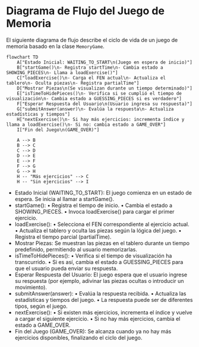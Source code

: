 # Diagrama de Flujo del Juego de Memoria

El siguiente diagrama de flujo describe el ciclo de vida de un juego de memoria basado en la clase `MemoryGame`.

```mermaid
flowchart TD
    A["Estado Inicial: WAITING_TO_START\n(Juego en espera de inicio)"]
    B["startGame()\n- Registra startTime\n- Cambia estado a SHOWING_PIECES\n- Llama a loadExercise()"]
    C["loadExercise()\n- Carga el FEN actual\n- Actualiza el tablero\n- Oculta piezas\n- Registra partialTime"]
    D["Mostrar Piezas\n(Se visualizan durante un tiempo determinado)"]
    E["isTimeToHidePieces()\n- Verifica si se cumplió el tiempo de visualización\n- Cambia estado a GUESSING_PIECES si es verdadero"]
    F["Esperar Respuesta del Usuario\n(Usuario ingresa su respuesta)"]
    G["submitAnswer(answer)\n- Evalúa la respuesta\n- Actualiza estadísticas y tiempos"]
    H["nextExercise()\n- Si hay más ejercicios: incrementa índice y llama a loadExercise()\n- Si no: cambia estado a GAME_OVER"]
    I["Fin del Juego\n(GAME_OVER)"]

    A --> B
    B --> C
    C --> D
    D --> E
    E --> F
    F --> G
    G --> H
    H -- "Más ejercicios" --> C
    H -- "Sin ejercicios" --> I
```
* Estado Inicial (WAITING_TO_START):
El juego comienza en un estado de espera. Se inicia al llamar a startGame().
* startGame():
	•	Registra el tiempo de inicio.
	•	Cambia el estado a SHOWING_PIECES.
	•	Invoca loadExercise() para cargar el primer ejercicio.
* loadExercise():
	•	Selecciona el FEN correspondiente al ejercicio actual.
	•	Actualiza el tablero y oculta las piezas según la lógica del juego.
	•	Registra el tiempo parcial (partialTime).
* Mostrar Piezas:
 Se muestran las piezas en el tablero durante un tiempo predefinido, permitiendo al usuario memorizarlas.
* isTimeToHidePieces():
	•	Verifica si el tiempo de visualización ha transcurrido.
	•	Si es así, cambia el estado a GUESSING_PIECES para que el usuario pueda enviar su respuesta.
* Esperar Respuesta del Usuario:
El juego espera que el usuario ingrese su respuesta (por ejemplo, adivinar las piezas ocultas o introducir un movimiento).
* submitAnswer(answer):
	•	Evalúa la respuesta recibida.
	•	Actualiza las estadísticas y tiempos del juego.
	•	La respuesta puede ser de diferentes tipos, según el juego.
* nextExercise():
	•	Si existen más ejercicios, incrementa el índice y vuelve a cargar el siguiente ejercicio.
	•	Si no hay más ejercicios, cambia el estado a GAME_OVER.
* Fin del Juego (GAME_OVER):
Se alcanza cuando ya no hay más ejercicios disponibles, finalizando el ciclo del juego.
